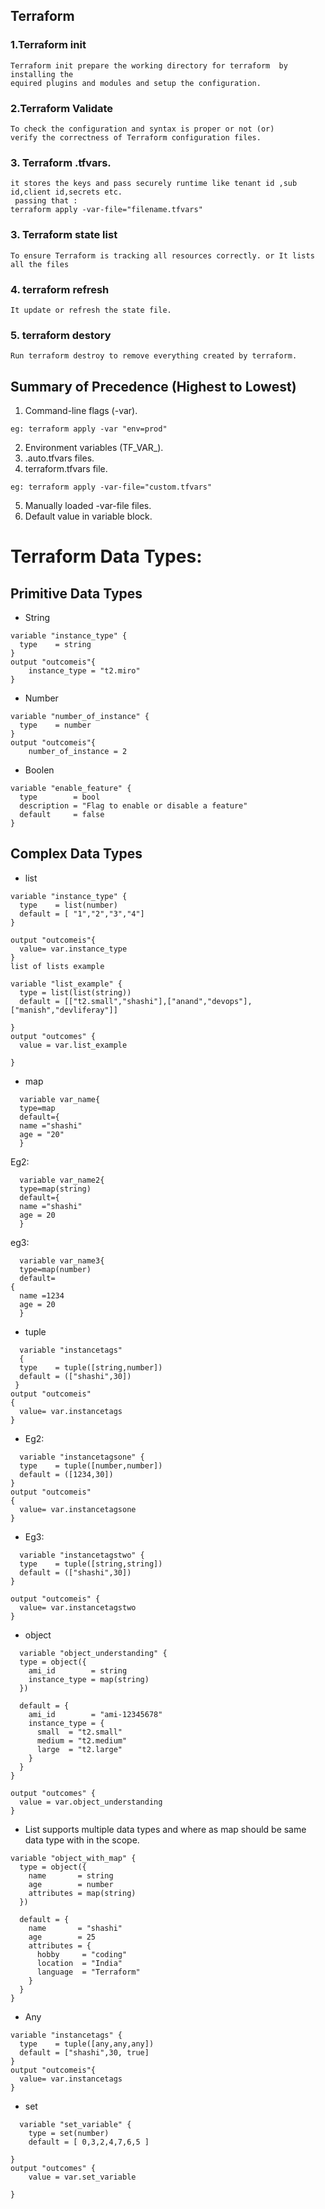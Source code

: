 ## Terraform

### 1.Terraform init
```
Terraform init prepare the working directory for terraform  by installing the
equired plugins and modules and setup the configuration.
```
### 2.Terraform Validate
```
To check the configuration and syntax is proper or not (or)
verify the correctness of Terraform configuration files. 
```
### 3. Terraform .tfvars.
```
it stores the keys and pass securely runtime like tenant id ,sub id,client id,secrets etc.
 passing that :
terraform apply -var-file="filename.tfvars"
```
### 3. Terraform state list 
```
To ensure Terraform is tracking all resources correctly. or It lists all the files
```

### 4. terraform refresh 
```
It update or refresh the state file.
```
### 5. terraform destory
```
Run terraform destroy to remove everything created by terraform.
```


## Summary of Precedence (Highest to Lowest)
1. Command-line flags (-var).
```
eg: terraform apply -var "env=prod"
```
2. Environment variables (TF_VAR_<name>).
3. .auto.tfvars files.
4. terraform.tfvars file.
```
eg: terraform apply -var-file="custom.tfvars"
```
5. Manually loaded -var-file files.
6. Default value in variable block.

# Terraform Data Types:

Primitive Data Types
---------------------   
* String
```
variable "instance_type" {
  type    = string
}
output "outcomeis"{
    instance_type = "t2.miro"
}
```
* Number
```
variable "number_of_instance" {
  type    = number
}
output "outcomeis"{
    number_of_instance = 2
  ```
* Boolen
```
variable "enable_feature" {
  type        = bool
  description = "Flag to enable or disable a feature"
  default     = false
}
```
Complex Data Types
---------------------
* list
```
variable "instance_type" {
  type    = list(number)
  default = [ "1","2","3","4"]
}

output "outcomeis"{
  value= var.instance_type
}
list of lists example

variable "list_example" {
  type = list(list(string))
  default = [["t2.small","shashi"],["anand","devops"],["manish","devliferay"]]
  
}
output "outcomes" {
  value = var.list_example
  
}
```

* map
```
  variable var_name{
  type=map
  default={
  name ="shashi"
  age = "20"
  }
  ```
Eg2:
```
  variable var_name2{
  type=map(string)
  default={
  name ="shashi"
  age = 20
  }
  ```
eg3:
```
  variable var_name3{
  type=map(number)
  default=
{
  name =1234
  age = 20
  }

```
  
* tuple
```
  variable "instancetags"
  {
  type    = tuple([string,number])
  default = (["shashi",30])
 }
output "outcomeis"
{
  value= var.instancetags
}

```
* Eg2:
```
  variable "instancetagsone" {
  type    = tuple([number,number])
  default = ([1234,30])
}
output "outcomeis"
{
  value= var.instancetagsone
}

```

* Eg3:
```
  variable "instancetagstwo" {
  type    = tuple([string,string])
  default = (["shashi",30])
}

output "outcomeis" {
  value= var.instancetagstwo
}

```
* object
```
  variable "object_understanding" {
  type = object({
    ami_id        = string
    instance_type = map(string)
  })

  default = {
    ami_id        = "ami-12345678"
    instance_type = {
      small  = "t2.small"
      medium = "t2.medium"
      large  = "t2.large"
    }
  }
}

output "outcomes" {
  value = var.object_understanding
}
```
* List supports multiple data types  and where as map should be same data type with in the scope.
```
variable "object_with_map" {
  type = object({
    name       = string
    age        = number
    attributes = map(string)
  })

  default = {
    name       = "shashi"
    age        = 25
    attributes = {
      hobby     = "coding"
      location  = "India"
      language  = "Terraform"
    }
  }
}
```

* Any
```  
variable "instancetags" {
  type    = tuple([any,any,any])
  default = ["shashi",30, true]
}
output "outcomeis"{
  value= var.instancetags
}
```
* set
```
  variable "set_variable" {
    type = set(number)
    default = [ 0,3,2,4,7,6,5 ]
  
}
output "outcomes" {
    value = var.set_variable
  
}
```



